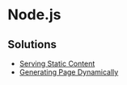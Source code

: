 # Node.js

## Solutions

* [Serving Static Content](ssc-nodejs)
* [Generating Page Dynamically](gdp-nodejs)
